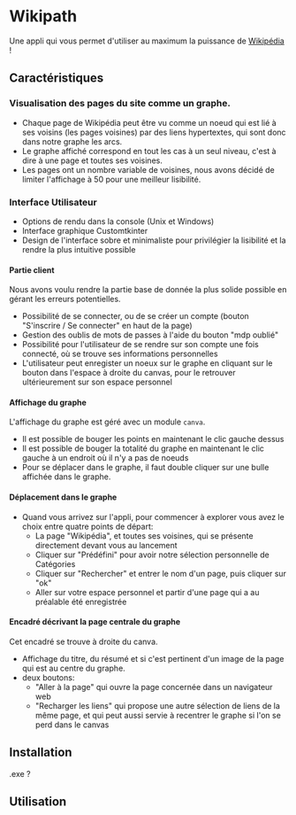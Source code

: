 # Wikipath

Une appli qui vous permet d'utiliser au maximum la puissance de [Wikipédia](https://fr.wikipedia.org/wiki/Wikip%C3%A9dia:Accueil_principal) !

## Caractéristiques

### Visualisation des pages du site comme un graphe.

- Chaque page de Wikipédia peut être vu comme un noeud qui est lié à ses voisins (les pages voisines) par des liens hypertextes, qui sont donc dans notre graphe les arcs.
- Le graphe affiché correspond en tout les cas à un seul niveau, c'est à dire à une page et toutes ses voisines.
- Les pages ont un nombre variable de voisines, nous avons décidé de limiter l'affichage à 50 pour une meilleur lisibilité.

 
 ### Interface Utilisateur

- Options de rendu dans la console (Unix et Windows)
- Interface graphique Customtkinter
- Design de l'interface sobre et minimaliste pour privilégier la lisibilité et la rendre la plus intuitive possible

#### Partie client

Nous avons voulu rendre la partie base de donnée la plus solide possible en gérant les erreurs potentielles.
- Possibilité de se connecter, ou de se créer un compte (bouton "S'inscrire / Se connecter" en haut de la page)
- Gestion des oublis de mots de passes à l'aide du bouton "mdp oublié"
- Possibilité pour l'utilisateur de se rendre sur son compte une fois connecté, où se trouve ses informations personnelles 
- L'utilisateur peut enregister un noeux sur le graphe en cliquant sur le bouton dans l'espace à droite du canvas, pour le retrouver ultérieurement sur son espace personnel

#### Affichage du graphe

L'affichage du graphe est géré avec un module `canva`.
- Il est possible de bouger les points en maintenant le clic gauche dessus
- Il est possible de bouger la totalité du graphe en maintenant le clic gauche à un endroit où il n'y a pas de noeuds
- Pour se déplacer dans le graphe, il faut double cliquer sur une bulle affichée dans le graphe.

#### Déplacement dans le graphe

- Quand vous arrivez sur l'appli, pour commencer à explorer vous avez le choix entre quatre points de départ: 
  - La page "Wikipédia", et toutes ses voisines, qui se présente directement devant vous au lancement
  - Cliquer sur "Prédéfini" pour avoir notre sélection personnelle de Catégories
  - Cliquer sur "Rechercher" et entrer le nom d'un page, puis cliquer sur "ok"
  - Aller sur votre espace personnel et partir d'une page qui a au préalable été enregistrée

#### Encadré décrivant la page centrale du graphe

Cet encadré se trouve à droite du canva.
- Affichage du titre, du résumé et si c'est pertinent d'un image de la page qui est au centre du graphe.
- deux boutons:
  - "Aller à la page" qui ouvre la page concernée dans un navigateur web
  - "Recharger les liens" qui propose une autre sélection de liens de la même page, et qui peut aussi servie à recentrer le graphe si l'on se perd dans le canvas 

 
## Installation

.exe ?

## Utilisation
